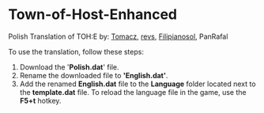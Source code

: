 # Town-of-Host-Enhanced
Polish Translation of TOH:E by: [Tomacz](https://github.com/Tomacz), [revs](https://github.com/revsx), [Filipianosol](https://github.com/Filipianosol), PanRafal

To use the translation, follow these steps:
1. Download the '**Polish.dat**' file.
2. Rename the downloaded file to **'English.dat'**.
3. Add the renamed **English.dat** file to the **Language** folder located next to the **template.dat** file.
To reload the language file in the game, use the **F5+t** hotkey.
